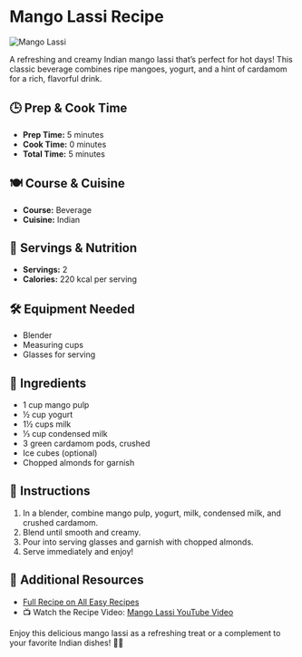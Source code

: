 # Mango Lassi Recipe  

![Mango Lassi](https://all-easyrecipes.com/wp-content/uploads/2025/03/0-3-750x420.png)  

A refreshing and creamy Indian mango lassi that’s perfect for hot days! This classic beverage combines ripe mangoes, yogurt, and a hint of cardamom for a rich, flavorful drink.  

## 🕒 Prep & Cook Time  

- **Prep Time:** 5 minutes  
- **Cook Time:** 0 minutes  
- **Total Time:** 5 minutes  

## 🍽 Course & Cuisine  

- **Course:** Beverage  
- **Cuisine:** Indian  

## 🍹 Servings & Nutrition  

- **Servings:** 2  
- **Calories:** 220 kcal per serving  

## 🛠 Equipment Needed  

- Blender  
- Measuring cups  
- Glasses for serving  

## 🥭 Ingredients  

- 1 cup mango pulp  
- ½ cup yogurt  
- 1½ cups milk  
- ⅓ cup condensed milk  
- 3 green cardamom pods, crushed  
- Ice cubes (optional)  
- Chopped almonds for garnish  

## 📖 Instructions  

1. In a blender, combine mango pulp, yogurt, milk, condensed milk, and crushed cardamom.  
2. Blend until smooth and creamy.  
3. Pour into serving glasses and garnish with chopped almonds.  
4. Serve immediately and enjoy!  

## 📌 Additional Resources  

- [Full Recipe on All Easy Recipes](https://all-easyrecipes.com/mango-lassi-recipe/)  
- 📺 Watch the Recipe Video: [Mango Lassi YouTube Video](https://www.youtube.com/watch?v=NmtJlP4ze5g)  

Enjoy this delicious mango lassi as a refreshing treat or a complement to your favorite Indian dishes! 🍹✨  
